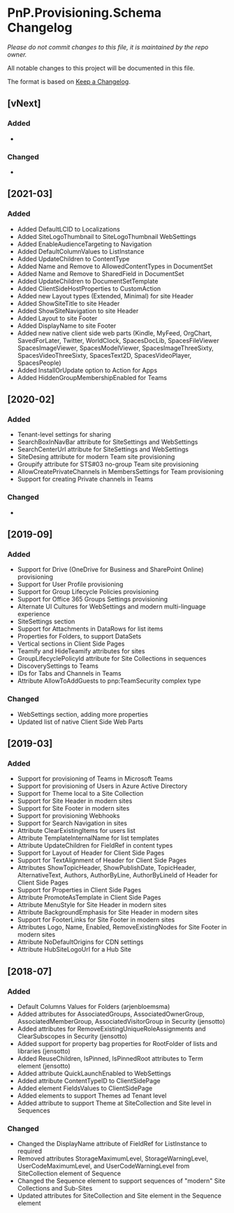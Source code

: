 # PnP.Provisioning.Schema Changelog

*Please do not commit changes to this file, it is maintained by the repo owner.*

All notable changes to this project will be documented in this file.

The format is based on [Keep a Changelog](http://keepachangelog.com/en/1.0.0/).

## [vNext]

### Added
- 

### Changed
-

## [2021-03]

### Added
- Added DefaultLCID to Localizations
- Added SiteLogoThumbnail to SiteLogoThumbnail WebSettings
- Added EnableAudienceTargeting to Navigation
- Added DefaultColumnValues to ListInstance
- Added UpdateChildren to ContentType
- Added Name and Remove to AllowedContentTypes in DocumentSet
- Added Name and Remove to SharedField in DocumentSet
- Added UpdateChildren to DocumentSetTemplate
- Added ClientSideHostProperties to CustomAction
- Added new Layout types (Extended, Minimal) for site Header
- Added ShowSiteTitle to site Header
- Added ShowSiteNavigation to site Header
- Added Layout to site Footer
- Added DisplayName to site Footer
- Added new native client side web parts (Kindle, MyFeed, OrgChart, SavedForLater, Twitter, WorldClock, SpacesDocLib, SpacesFileViewer SpacesImageViewer, SpacesModelViewer, SpacesImageThreeSixty, SpacesVideoThreeSixty, SpacesText2D, SpacesVideoPlayer, SpacesPeople)
- Added InstallOrUpdate option to Action for Apps
- Added HiddenGroupMembershipEnabled for Teams

## [2020-02]
 
### Added
- Tenant-level settings for sharing
- SearchBoxInNavBar attribute for SiteSettings and WebSettings
- SearchCenterUrl attribute for SiteSettings and WebSettings
- SiteDesing attribute for modern Team site provisioning
- Groupify attribute for STS#03 no-group Team site provisioning
- AllowCreatePrivateChannels in MembersSettings for Team provisioning
- Support for creating Private channels in Teams

### Changed
- 

## [2019-09]

### Added
- Support for Drive (OneDrive for Business and SharePoint Online) provisioning
- Support for User Profile provisioning
- Support for Group Lifecycle Policies provisioning
- Support for Office 365 Groups Settings provisioning
- Alternate UI Cultures for WebSettings and modern multi-linguage experience
- SiteSettings section
- Support for Attachments in DataRows for list items
- Properties for Folders, to support DataSets
- Vertical sections in Client Side Pages
- Teamify and HideTeamify attributes for sites
- GroupLifecyclePolicyId attribute for Site Collections in sequences
- DiscoverySettings to Teams
- IDs for Tabs and Channels in Teams
- Attribute AllowToAddGuests to pnp:TeamSecurity complex type

### Changed
- WebSettings section, adding more properties
- Updated list of native Client Side Web Parts

## [2019-03]

### Added
- Support for provisioning of Teams in Microsoft Teams
- Support for provisioning of Users in Azure Active Directory
- Support for Theme local to a Site Collection
- Support for Site Header in modern sites
- Support for Site Footer in modern sites
- Support for provisioning Webhooks
- Support for Search Navigation in sites
- Attribute ClearExistingItems for users list
- Attribute TemplateInternalName for list templates
- Attribute UpdateChildren for FieldRef in content types
- Support for Layout of Header for Client Side Pages 
- Support for TextAlignment of Header for Client Side Pages 
- Attributes ShowTopicHeader, ShowPublishDate, TopicHeader, AlternativeText, Authors, AuthorByLine, AuthorByLineId of Header for Client Side Pages 
- Support for Properties in Client Side Pages
- Attribute PromoteAsTemplate in Client Side Pages
- Attribute MenuStyle for Site Header in modern sites
- Attribute BackgroundEmphasis for Site Header in modern sites
- Support for FooterLinks for Site Footer in modern sites
- Attributes Logo, Name, Enabled, RemoveExistingNodes for Site Footer in modern sites
- Attribute NoDefaultOrigins for CDN settings
- Attribute HubSiteLogoUrl for a Hub Site

## [2018-07]

### Added
- Default Columns Values for Folders (arjenbloemsma)
- Added attributes for AssociatedGroups, AssociatedOwnerGroup, AssociatedMemberGroup, AssociatedVisitorGroup in Security (jensotto)
- Added attributes for RemoveExistingUniqueRoleAssignments and ClearSubscopes in Security (jensotto)
- Added support for property bag properties for RootFolder of lists and libraries (jensotto)
- Added ReuseChildren, IsPinned, IsPinnedRoot attributes to Term element (jensotto)
- Added attribute QuickLaunchEnabled to WebSettings
- Added attribute ContentTypeID to ClientSidePage
- Added element FieldsValues to ClientSidePage
- Added elements to support Themes ad Tenant level
- Added attribute to support Theme at SiteCollection and Site level in Sequences

### Changed
- Changed the DisplayName attribute of FieldRef for ListInstance to required
- Removed attributes StorageMaximumLevel, StorageWarningLevel, UserCodeMaximumLevel, and UserCodeWarningLevel from SiteCollection element of Sequence
- Changed the Sequence element to support sequences of "modern" Site Collections and Sub-Sites
- Updated attributes for SiteCollection and Site element in the Sequence element
